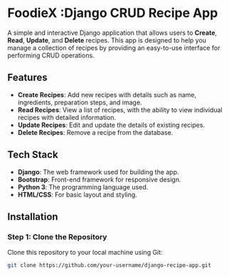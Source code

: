 # FoodieX :Django CRUD Recipe App

A simple and interactive Django application that allows users to **Create**, **Read**, **Update**, and **Delete** recipes. This app is designed to help you manage a collection of recipes by providing an easy-to-use interface for performing CRUD operations.

## Features

- **Create Recipes**: Add new recipes with details such as name, ingredients, preparation steps, and image.
- **Read Recipes**: View a list of recipes, with the ability to view individual recipes with detailed information.
- **Update Recipes**: Edit and update the details of existing recipes.
- **Delete Recipes**: Remove a recipe from the database.

## Tech Stack

- **Django**: The web framework used for building the app.
- **Bootstrap**: Front-end framework for responsive design.
- **Python 3**: The programming language used.
- **HTML/CSS**: For basic layout and styling.

## Installation

### Step 1: Clone the Repository

Clone this repository to your local machine using Git:

```bash
git clone https://github.com/your-username/django-recipe-app.git


